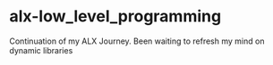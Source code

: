 # alx-low_level_programming
Continuation of my ALX Journey.
Been waiting to refresh my mind on dynamic libraries
